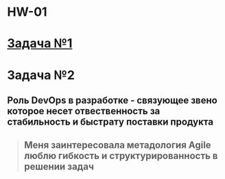 # HW-01

# [Задача №1](https://drive.google.com/drive/folders/1zZiqN4Oqow-PFtnbBJwaR3jJWuwbld8j?usp=sharing)



# Задача №2<br>
## Роль DevOps в разработке - связующее звено которое несет отвественность за стабильность и быстрату поставки продукта
>## Меня заинтересовала метадология Agile люблю гибкость и структурированность в решении задач
